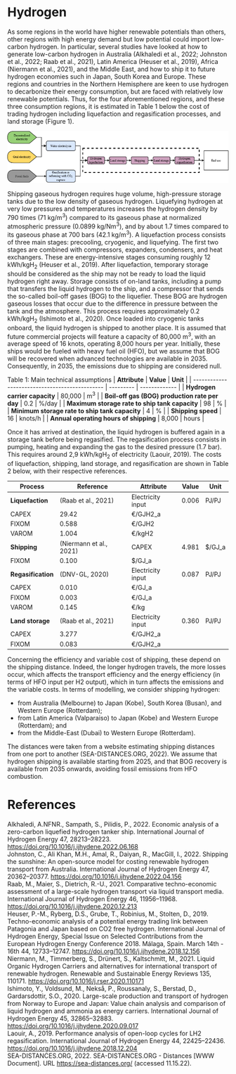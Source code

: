 # Hydrogen

As some regions in the world have higher renewable potentials than others, other regions with high energy demand but low potential could import low-carbon hydrogen. In particular, several studies have looked at how to generate low-carbon hydrogen in Australia (Alkhaledi et al., 2022; Johnston et al., 2022; Raab et al., 2021), Latin America (Heuser et al., 2019), Africa (Niermann et al., 2021), and the Middle East, and how to ship it to future hydrogen economies such in Japan, South Korea and Europe. These regions and countries in the Northern Hemisphere are keen to use hydrogen to decarbonize their energy consumption, but are faced with relatively low renewable potentials. Thus, for the four aforementioned regions, and these three consumption regions, it is estimated in Table 1 below the cost of trading hydrogen including liquefaction and regasification processes, and land storage (Figure 1).

![](res_h2_trade.png)

Shipping gaseous hydrogen requires huge volume, high-pressure storage tanks due to the low density of gaseous hydrogen. Liquefying hydrogen at very low pressures and temperatures increases the hydrogen density by 790 times (71 kg/m<sup>3</sup>) compared to its gaseous phase at normalized atmospheric pressure (0.0899 kg/Nm<sup>3</sup>), and by about 1.7 times compared to its gaseous phase at 700 bars (42.1 kg/m<sup>3</sup>). A liquefaction process consists of three main stages: precooling, cryogenic, and liquefying. The first two stages are combined with compressors, expanders, condensers, and heat exchangers. These are energy-intensive stages consuming roughly 12 kWh/kgH<sub>2</sub> (Heuser et al., 2019). After liquefaction, temporary storage should be considered as the ship may not be ready to load the liquid hydrogen right away. Storage consists of on-land tanks, including a pump that transfers the liquid hydrogen to the ship, and a compressor that sends the so-called boil-off gases (BOG) to the liquefier. These BOG are hydrogen gaseous losses that occur due to the difference in pressure between the tank and the atmosphere. This process requires approximately 0.2 kWh/kgH<sub>2</sub> (Ishimoto et al., 2020). Once loaded into cryogenic tanks onboard, the liquid hydrogen is shipped to another place. It is assumed that future commercial projects will feature a capacity of 80,000 m<sup>3</sup>, with an average speed of 16 knots, operating 8,000 hours per year. Initially, these ships would be fueled with heavy fuel oil (HFO), but we assume that BOG will be recovered when advanced technologies are available in 2035. Consequently, in 2035, the emissions due to shipping are considered null.

Table 1: Main technical assumptions
| **Attribute**                                  | **Value** | **Unit**      |
| ---------------------------------------------- | --------- | ------------- |
| **Hydrogen carrier capacity**                  | 80,000    | m<sup>3</sup> |
| **Boil-off gas (BOG) production rate per day** | 0.2       | %/day         |
| **Maximum storage rate to ship tank capacity** | 98        | %             |
| **Minimum storage rate to ship tank capacity** | 4         | %             |
| **Shipping speed**                             | 16        | knots/h       |
| **Annual operating hours of shipping**         | 8,000     | hours         |

Once it has arrived at destination, the liquid hydrogen is buffered again in a storage tank before being regasified. The regasification process consists in pumping, heating and expanding the gas to the desired pressure (1.7 bar). This requires around 2,9 kWh/kgH<sub>2</sub>  of electricity (Laouir, 2019).
The costs of liquefaction, shipping, land storage, and regasification are shown in Table 2 below, with their respective references.

| **Process**        | **Reference**           | **Attribute**     | **Value** | **Unit** |
| ------------------ | ----------------------- | ----------------- | --------- | -------- |
| **Liquefaction**   | (Raab et al., 2021)     | Electricity input | 0.006     | PJ/PJ    |
| CAPEX              | 29.42                   | €/GJH2_a          |
| FIXOM              | 0.588                   | €/GJH2            |
| VAROM              | 1.004                   | €/kgH2            |
| **Shipping**       | (Niermann et al., 2021) | CAPEX             | 4.981     | $/GJ_a   |
| FIXOM              | 0.100                   | $/GJ_a            |
| **Regasification** | (DNV-GL, 2020)          | Electricity input | 0.087     | PJ/PJ    |
| CAPEX              | 0.010                   | €/GJ_a            |
| FIXOM              | 0.003                   | €/GJ_a            |
| VAROM              | 0.145                   | €/kg              |
| **Land storage**   | (Raab et al., 2021)     | Electricity input | 0.360     | PJ/PJ    |
| CAPEX              | 3.277                   | €/GJH2_a          |
| FIXOM              | 0.083                   | €/GJH2_a          |

Concerning the efficiency and variable cost of shipping, these depend on the shipping distance. Indeed, the longer hydrogen travels, the more losses occur, which affects the transport efficiency and the energy efficiency (in terms of HFO input per H2 output), which in turn affects the emissions and the variable costs. 
In terms of modelling, we consider shipping hydrogen: 
+	from Australia (Melbourne) to Japan (Kobe), South Korea (Busan), and Western Europe (Rotterdam);
+	from Latin America (Valparaiso) to Japan (Kobe) and Western Europe (Rotterdam); and
+	from the Middle-East (Dubai) to Western Europe (Rotterdam).

The distances were taken from a website estimating shipping distances from one port to another (SEA-DISTANCES.ORG, 2022). We assume that hydrogen shipping is available starting from 2025, and that BOG recovery is available from 2035 onwards, avoiding fossil emissions from HFO combustion.

# References
Alkhaledi, A.NFNR., Sampath, S., Pilidis, P., 2022. Economic analysis of a zero-carbon liquefied hydrogen tanker ship. International Journal of Hydrogen Energy 47, 28213–28223. https://doi.org/10.1016/j.ijhydene.2022.06.168  
Johnston, C., Ali Khan, M.H., Amal, R., Daiyan, R., MacGill, I., 2022. Shipping the sunshine: An open-source model for costing renewable hydrogen transport from Australia. International Journal of Hydrogen Energy 47, 20362–20377. https://doi.org/10.1016/j.ijhydene.2022.04.156  
Raab, M., Maier, S., Dietrich, R.-U., 2021. Comparative techno-economic assessment of a large-scale hydrogen transport via liquid transport media. International Journal of Hydrogen Energy 46, 11956–11968. https://doi.org/10.1016/j.ijhydene.2020.12.213  
Heuser, P.-M., Ryberg, D.S., Grube, T., Robinius, M., Stolten, D., 2019. Techno-economic analysis of a potential energy trading link between Patagonia and Japan based on CO2 free hydrogen. International Journal of Hydrogen Energy, Special Issue on Selected Contributions from the European Hydrogen Energy Conference 2018. Málaga, Spain. March 14th - 16th 44, 12733–12747. https://doi.org/10.1016/j.ijhydene.2018.12.156  
Niermann, M., Timmerberg, S., Drünert, S., Kaltschmitt, M., 2021. Liquid Organic Hydrogen Carriers and alternatives for international transport of renewable hydrogen. Renewable and Sustainable Energy Reviews 135, 110171. https://doi.org/10.1016/j.rser.2020.110171  
Ishimoto, Y., Voldsund, M., Nekså, P., Roussanaly, S., Berstad, D., Gardarsdottir, S.O., 2020. Large-scale production and transport of hydrogen from Norway to Europe and Japan: Value chain analysis and comparison of liquid hydrogen and ammonia as energy carriers. International Journal of Hydrogen Energy 45, 32865–32883. https://doi.org/10.1016/j.ijhydene.2020.09.017  
Laouir, A., 2019. Performance analysis of open-loop cycles for LH2 regasification. International Journal of Hydrogen Energy 44, 22425–22436. https://doi.org/10.1016/j.ijhydene.2018.12.204  
SEA-DISTANCES.ORG, 2022. SEA-DISTANCES.ORG - Distances [WWW Document]. URL https://sea-distances.org/ (accessed 11.15.22).
